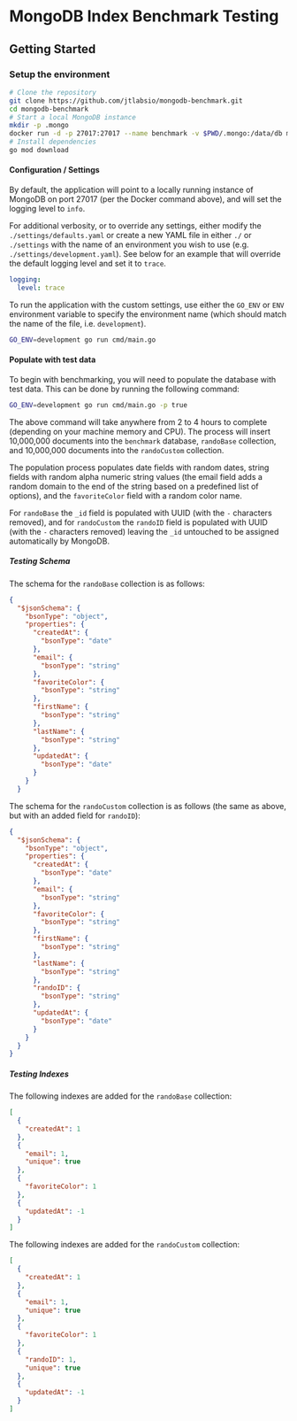# MongoDB Index Benchmark Testing

## Getting Started

### Setup the environment

```bash
# Clone the repository
git clone https://github.com/jtlabsio/mongodb-benchmark.git
cd mongodb-benchmark
# Start a local MongoDB instance
mkdir -p .mongo
docker run -d -p 27017:27017 --name benchmark -v $PWD/.mongo:/data/db mongo
# Install dependencies
go mod download
```

#### Configuration / Settings

By default, the application will point to a locally running instance of MongoDB on port 27017 (per the Docker command above), and will set the logging level to `info`.

For additional verbosity, or to override any settings, either modify the `./settings/defaults.yaml` or create a new YAML file in either `./` or `./settings` with the name of an environment you wish to use (e.g. `./settings/development.yaml`). See below for an example that will override the default logging level and set it to `trace`.

```yaml
logging:
  level: trace
```

To run the application with the custom settings, use either the `GO_ENV` or `ENV` environment variable to specify the environment name (which should match the name of the file, i.e. `development`).

```bash
GO_ENV=development go run cmd/main.go
```

#### Populate with test data

To begin with benchmarking, you will need to populate the database with test data. This can be done by running the following command:

```bash
GO_ENV=development go run cmd/main.go -p true
```

The above command will take anywhere from 2 to 4 hours to complete (depending on your machine memory and CPU). The process will insert 10,000,000 documents into the `benchmark` database, `randoBase` collection, and 10,000,000 documents into the `randoCustom` collection.

The population process populates date fields with random dates, string fields with random alpha numeric string values (the email field adds a random domain to the end of the string based on a predefined list of options), and the `favoriteColor` field with a random color name.

For `randoBase` the `_id` field is populated with UUID (with the `-` characters removed), and for `randoCustom` the `randoID` field is populated with UUID (with the `-` characters removed) leaving the `_id` untouched to be assigned automatically by MongoDB.

##### Testing Schema

The schema for the `randoBase` collection is as follows:

```json
{
  "$jsonSchema": {
    "bsonType": "object",
    "properties": {
      "createdAt": {
        "bsonType": "date"
      },
      "email": {
        "bsonType": "string"
      },
      "favoriteColor": {
        "bsonType": "string"
      },
      "firstName": {
        "bsonType": "string"
      },
      "lastName": {
        "bsonType": "string"
      },
      "updatedAt": {
        "bsonType": "date"
      }
    }
  }
  ```

The schema for the `randoCustom` collection is as follows (the same as above, but with an added field for `randoID`):

```json
{
  "$jsonSchema": {
    "bsonType": "object",
    "properties": {
      "createdAt": {
        "bsonType": "date"
      },
      "email": {
        "bsonType": "string"
      },
      "favoriteColor": {
        "bsonType": "string"
      },
      "firstName": {
        "bsonType": "string"
      },
      "lastName": {
        "bsonType": "string"
      },
      "randoID": {
        "bsonType": "string"
      },
      "updatedAt": {
        "bsonType": "date"
      }
    }
  }
}
```

##### Testing Indexes

The following indexes are added for the `randoBase` collection:

```json
[
  {
    "createdAt": 1
  },
  {
    "email": 1,
    "unique": true
  },
  {
    "favoriteColor": 1
  },
  {
    "updatedAt": -1
  }
]
```

The following indexes are added for the `randoCustom` collection:

```json
[
  {
    "createdAt": 1
  },
  {
    "email": 1,
    "unique": true
  },
  {
    "favoriteColor": 1
  },
  {
    "randoID": 1,
    "unique": true
  },
  {
    "updatedAt": -1
  }
]
```
